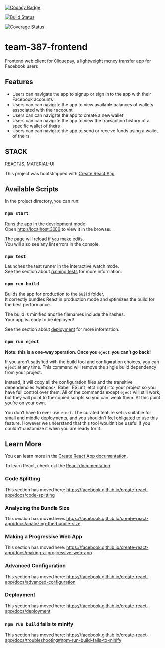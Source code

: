 [![Codacy Badge](https://app.codacy.com/project/badge/Grade/cf370ef9ca81487cb2d9530413c4587d)](https://www.codacy.com/gh/BuildForSDGCohort2/team-387-frontend?utm_source=github.com&amp;utm_medium=referral&amp;utm_content=BuildForSDGCohort2/team-387-frontend&amp;utm_campaign=Badge_Grade)

[![Build Status](https://travis-ci.org/BuildForSDGCohort2/team-387-frontend.svg?branch=master)](https://travis-ci.org/BuildForSDGCohort2/team-387-frontend)

[![Coverage Status](https://coveralls.io/repos/github/BuildForSDGCohort2/team-387-frontend/badge.svg?branch=master)](https://coveralls.io/github/BuildForSDGCohort2/team-387-frontend?branch=master)

# team-387-frontend
Frontend web client for Cliquepay, a lightweight money transfer app for Facebook users

## Features
 - Users can navigate the app to signup or sign in to the app with their Facebook accounts
 - Users can can navigate the app to view available balances of wallets associated with their account
 - Users can can navigate the app to create a new wallet
 - Users can can navigate the app to view the transaction history of a specific wallet of theirs
 - Users can can navigate the app to send or receive funds using a wallet of theirs

 ## STACK
 REACTJS, MATERIAL-UI


This project was bootstrapped with [Create React App](https://github.com/facebook/create-react-app).

## Available Scripts

In the project directory, you can run:

### `npm start`

Runs the app in the development mode.<br />
Open [http://localhost:3000](http://localhost:3000) to view it in the browser.

The page will reload if you make edits.<br />
You will also see any lint errors in the console.

### `npm test`

Launches the test runner in the interactive watch mode.<br />
See the section about [running tests](https://facebook.github.io/create-react-app/docs/running-tests) for more information.

### `npm run build`

Builds the app for production to the `build` folder.<br />
It correctly bundles React in production mode and optimizes the build for the best performance.

The build is minified and the filenames include the hashes.<br />
Your app is ready to be deployed!

See the section about [deployment](https://facebook.github.io/create-react-app/docs/deployment) for more information.

### `npm run eject`

**Note: this is a one-way operation. Once you `eject`, you can’t go back!**

If you aren’t satisfied with the build tool and configuration choices, you can `eject` at any time. This command will remove the single build dependency from your project.

Instead, it will copy all the configuration files and the transitive dependencies (webpack, Babel, ESLint, etc) right into your project so you have full control over them. All of the commands except `eject` will still work, but they will point to the copied scripts so you can tweak them. At this point you’re on your own.

You don’t have to ever use `eject`. The curated feature set is suitable for small and middle deployments, and you shouldn’t feel obligated to use this feature. However we understand that this tool wouldn’t be useful if you couldn’t customize it when you are ready for it.

## Learn More

You can learn more in the [Create React App documentation](https://facebook.github.io/create-react-app/docs/getting-started).

To learn React, check out the [React documentation](https://reactjs.org/).

### Code Splitting

This section has moved here: https://facebook.github.io/create-react-app/docs/code-splitting

### Analyzing the Bundle Size

This section has moved here: https://facebook.github.io/create-react-app/docs/analyzing-the-bundle-size

### Making a Progressive Web App

This section has moved here: https://facebook.github.io/create-react-app/docs/making-a-progressive-web-app

### Advanced Configuration

This section has moved here: https://facebook.github.io/create-react-app/docs/advanced-configuration

### Deployment

This section has moved here: https://facebook.github.io/create-react-app/docs/deployment

### `npm run build` fails to minify

This section has moved here: https://facebook.github.io/create-react-app/docs/troubleshooting#npm-run-build-fails-to-minify
